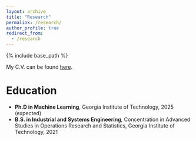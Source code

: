 ```yaml
---
layout: archive
title: "Research"
permalink: /research/
author_profile: true
redirect_from:
  - /research
---
```


{% include base_path %}

My C.V. can be found [here](http://abukharin3.github.io/AlexBukharinCVSep22.pdf).

Education
======
* **Ph.D in Machine Learning**, Georgia Institute of Technology, 2025 (expected)
* **B.S. in Industrial and Systems Engineering**, Concentration in Advanced Studies in Operations Research and Statistics, Georgia Institute of Technology, 2021

